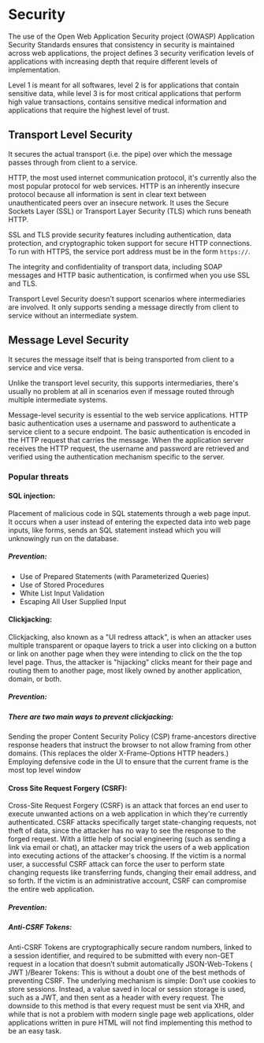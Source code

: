 # Security

The use of the Open Web Application Security project (OWASP) Application Security Standards ensures that consistency in security is maintained across web applications, the project defines 3 security verification levels of applications with increasing depth that require different levels of implementation. 

Level 1 is meant for all softwares, level 2 is for applications that contain sensitive data, while level 3 is for most critical applications that perform high value transactions, contains sensitive medical information and applications that require the highest level of trust.

## Transport Level Security
It secures the actual transport (i.e. the pipe) over which the message passes through from client to a service.


HTTP, the most used internet communication protocol, it's currently also the most popular protocol for web services. HTTP is an inherently insecure protocol because all information is sent in clear text between unauthenticated peers over an insecure network. It uses the Secure Sockets Layer (SSL) or Transport Layer Security (TLS) which runs beneath HTTP.


SSL and TLS provide security features including authentication, data protection, and cryptographic token support for secure HTTP connections. To run with HTTPS, the service port address must be in the form `https://`. 


The integrity and confidentiality of transport data, including SOAP messages and HTTP basic authentication, is confirmed when you use SSL and TLS.


Transport Level Security doesn’t support scenarios where intermediaries are involved. It only supports sending a message directly from client to service without an intermediate system.

## Message Level Security
It secures the message itself that is being transported from client to a service and vice versa.

Unlike the transport level security, this supports intermediaries, there's usually no problem at all in scenarios even if message routed through multiple intermediate systems.

Message-level security is essential to the web service applications. HTTP basic authentication uses a username and password to authenticate a service client to a secure endpoint. The basic authentication is encoded in the HTTP request that carries the message. When the application server receives the HTTP request, the username and password are retrieved and verified using the authentication mechanism specific to the server.

### Popular threats 

#### SQL injection:
Placement of malicious code in SQL statements through a web page input.
It occurs when a user instead of entering the expected data into web page inputs, like forms, sends an SQL statement instead which you will unknowingly run on the database. 

##### Prevention:
- Use of Prepared Statements (with Parameterized Queries)
- Use of Stored Procedures
- White List Input Validation
- Escaping All User Supplied Input


#### Clickjacking:
Clickjacking, also known as a "UI redress attack", is when an attacker uses multiple transparent or opaque layers to trick a user into clicking on a button or link on another page when they were intending to click on the the top level page. Thus, the attacker is "hijacking" clicks meant for their page and routing them to another page, most likely owned by another application, domain, or both.

##### Prevention:
##### There are two main ways to prevent clickjacking:


Sending the proper Content Security Policy (CSP) frame-ancestors directive response headers that instruct the browser to not allow framing from other domains. (This replaces the older X-Frame-Options HTTP headers.)
Employing defensive code in the UI to ensure that the current frame is the most top level window

#### Cross Site Request Forgery (CSRF):

Cross-Site Request Forgery (CSRF) is an attack that forces an end user to execute unwanted actions on a web application in which they're currently authenticated. CSRF attacks specifically target state-changing requests, not theft of data, since the attacker has no way to see the response to the forged request. With a little help of social engineering (such as sending a link via email or chat), an attacker may trick the users of a web application into executing actions of the attacker's choosing. If the victim is a normal user, a successful CSRF attack can force the user to perform state changing requests like transferring funds, changing their email address, and so forth. If the victim is an administrative account, CSRF can compromise the entire web application.

##### Prevention:
##### Anti-CSRF Tokens:

Anti-CSRF Tokens are cryptographically secure random numbers, linked to a session identifier, and required to be submitted with every non-GET request in a location that doesn’t submit automatically
JSON-Web-Tokens ( JWT )/Bearer Tokens: 
This is without a doubt one of the best methods of preventing CSRF. The underlying mechanism is simple: Don’t use cookies to store sessions. Instead, a value saved in local or session storage is used, such as a JWT, and then sent as a header with every request. The downside to this method is that every request must be sent via XHR, and while that is not a problem with modern single page web applications, older applications written in pure HTML will not find implementing this method to be an easy task.

